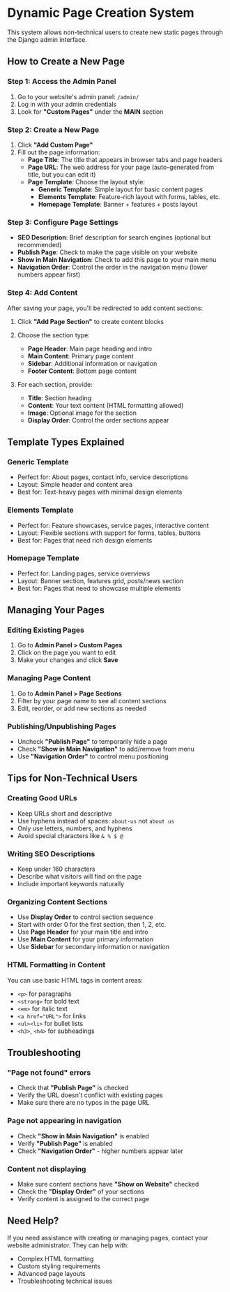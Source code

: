 # Dynamic Page Creation System

This system allows non-technical users to create new static pages through the Django admin interface.

## How to Create a New Page

### Step 1: Access the Admin Panel
1. Go to your website's admin panel: `/admin/`
2. Log in with your admin credentials
3. Look for **"Custom Pages"** under the **MAIN** section

### Step 2: Create a New Page
1. Click **"Add Custom Page"**
2. Fill out the page information:
   - **Page Title**: The title that appears in browser tabs and page headers
   - **Page URL**: The web address for your page (auto-generated from title, but you can edit it)
   - **Page Template**: Choose the layout style:
     - **Generic Template**: Simple layout for basic content pages
     - **Elements Template**: Feature-rich layout with forms, tables, etc.
     - **Homepage Template**: Banner + features + posts layout

### Step 3: Configure Page Settings
- **SEO Description**: Brief description for search engines (optional but recommended)
- **Publish Page**: Check to make the page visible on your website
- **Show in Main Navigation**: Check to add this page to your main menu
- **Navigation Order**: Control the order in the navigation menu (lower numbers appear first)

### Step 4: Add Content
After saving your page, you'll be redirected to add content sections:

1. Click **"Add Page Section"** to create content blocks
2. Choose the section type:
   - **Page Header**: Main page heading and intro
   - **Main Content**: Primary page content
   - **Sidebar**: Additional information or navigation
   - **Footer Content**: Bottom page content

3. For each section, provide:
   - **Title**: Section heading
   - **Content**: Your text content (HTML formatting allowed)
   - **Image**: Optional image for the section
   - **Display Order**: Control the order sections appear

## Template Types Explained

### Generic Template
- Perfect for: About pages, contact info, service descriptions
- Layout: Simple header and content area
- Best for: Text-heavy pages with minimal design elements

### Elements Template  
- Perfect for: Feature showcases, service pages, interactive content
- Layout: Flexible sections with support for forms, tables, buttons
- Best for: Pages that need rich design elements

### Homepage Template
- Perfect for: Landing pages, service overviews  
- Layout: Banner section, features grid, posts/news section
- Best for: Pages that need to showcase multiple elements

## Managing Your Pages

### Editing Existing Pages
1. Go to **Admin Panel > Custom Pages**
2. Click on the page you want to edit
3. Make your changes and click **Save**

### Managing Page Content
1. Go to **Admin Panel > Page Sections**  
2. Filter by your page name to see all content sections
3. Edit, reorder, or add new sections as needed

### Publishing/Unpublishing Pages
- Uncheck **"Publish Page"** to temporarily hide a page
- Check **"Show in Main Navigation"** to add/remove from menu
- Use **"Navigation Order"** to control menu positioning

## Tips for Non-Technical Users

### Creating Good URLs
- Keep URLs short and descriptive
- Use hyphens instead of spaces: `about-us` not `about us`
- Only use letters, numbers, and hyphens
- Avoid special characters like `& % $ @`

### Writing SEO Descriptions
- Keep under 160 characters
- Describe what visitors will find on the page
- Include important keywords naturally

### Organizing Content Sections
- Use **Display Order** to control section sequence
- Start with order 0 for the first section, then 1, 2, etc.
- Use **Page Header** for your main title and intro
- Use **Main Content** for your primary information
- Use **Sidebar** for secondary information or navigation

### HTML Formatting in Content
You can use basic HTML tags in content areas:
- `<p>` for paragraphs
- `<strong>` for bold text
- `<em>` for italic text  
- `<a href="URL">` for links
- `<ul><li>` for bullet lists
- `<h3>`, `<h4>` for subheadings

## Troubleshooting

### "Page not found" errors
- Check that **"Publish Page"** is checked
- Verify the URL doesn't conflict with existing pages
- Make sure there are no typos in the page URL

### Page not appearing in navigation
- Check **"Show in Main Navigation"** is enabled
- Verify **"Publish Page"** is enabled
- Check **"Navigation Order"** - higher numbers appear later

### Content not displaying
- Make sure content sections have **"Show on Website"** checked
- Check the **"Display Order"** of your sections
- Verify content is assigned to the correct page

## Need Help?

If you need assistance with creating or managing pages, contact your website administrator. They can help with:
- Complex HTML formatting
- Custom styling requirements  
- Advanced page layouts
- Troubleshooting technical issues